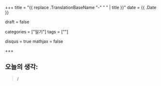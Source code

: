 +++
title =  "{{ replace .TranslationBaseName "-" " " | title }}"
date =  {{ .Date }}

draft = false

categories = ["일기"]
tags = [""]

disqus = true
mathjax = false

+++

<!--more-->

## 오늘의 생각:

> /
